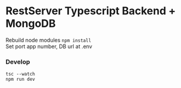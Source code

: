 # RestServer Typescript Backend + MongoDB

Rebuild node modules ```npm install```\
Set port app number, DB url at .env

### Develop
``` tsc --watch ```\
``` npm run dev ```